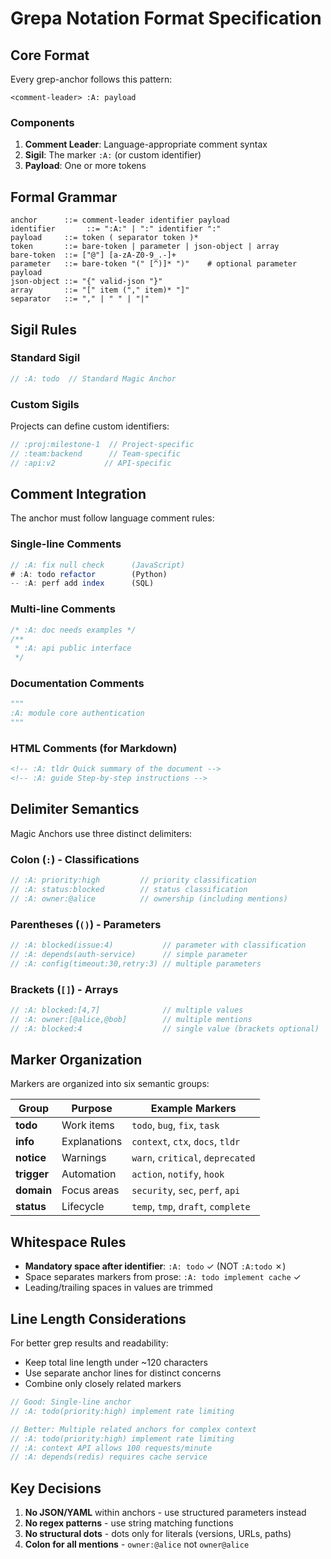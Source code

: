 # Grepa Notation Format Specification
<!-- :A: tldr Formal specification for Magic Anchor notation format -->
<!-- :A: notation Technical format specification and grammar rules -->

## Core Format

Every grep-anchor follows this pattern:

```text
<comment-leader> :A: payload
```

### Components

1. **Comment Leader**: Language-appropriate comment syntax
2. **Sigil**: The marker `:A:` (or custom identifier)
3. **Payload**: One or more tokens

## Formal Grammar

```ebnf
anchor      ::= comment-leader identifier payload
identifier       ::= ":A:" | ":" identifier ":"
payload     ::= token ( separator token )*
token       ::= bare-token | parameter | json-object | array
bare-token  ::= ["@"] [a-zA-Z0-9_.-]+
parameter   ::= bare-token "(" [^)]* ")"    # optional parameter payload
json-object ::= "{" valid-json "}"
array       ::= "[" item ("," item)* "]"
separator   ::= "," | " " | "|"
```

## Sigil Rules

### Standard Sigil
```javascript
// :A: todo  // Standard Magic Anchor
```

### Custom Sigils
Projects can define custom identifiers:
```javascript
// :proj:milestone-1  // Project-specific
// :team:backend      // Team-specific
// :api:v2           // API-specific
```

## Comment Integration

The anchor must follow language comment rules:

### Single-line Comments
```javascript
// :A: fix null check      (JavaScript)
# :A: todo refactor        (Python)
-- :A: perf add index      (SQL)
```

### Multi-line Comments
```javascript
/* :A: doc needs examples */
/**
 * :A: api public interface
 */
```

### Documentation Comments
```python
"""
:A: module core authentication
"""  
```

### HTML Comments (for Markdown)
```markdown
<!-- :A: tldr Quick summary of the document -->
<!-- :A: guide Step-by-step instructions -->
```

## Delimiter Semantics

Magic Anchors use three distinct delimiters:

### Colon (`:`) - Classifications
```javascript
// :A: priority:high         // priority classification
// :A: status:blocked        // status classification  
// :A: owner:@alice          // ownership (including mentions)
```

### Parentheses (`()`) - Parameters
```javascript
// :A: blocked(issue:4)           // parameter with classification
// :A: depends(auth-service)      // simple parameter
// :A: config(timeout:30,retry:3) // multiple parameters
```

### Brackets (`[]`) - Arrays
```javascript
// :A: blocked:[4,7]              // multiple values
// :A: owner:[@alice,@bob]        // multiple mentions
// :A: blocked:4                  // single value (brackets optional)
```

## Marker Organization

Markers are organized into six semantic groups:

| Group | Purpose | Example Markers |
|-------|---------|----------------|
| **todo** | Work items | `todo`, `bug`, `fix`, `task` |
| **info** | Explanations | `context`, `ctx`, `docs`, `tldr` |
| **notice** | Warnings | `warn`, `critical`, `deprecated` |
| **trigger** | Automation | `action`, `notify`, `hook` |
| **domain** | Focus areas | `security`, `sec`, `perf`, `api` |
| **status** | Lifecycle | `temp`, `tmp`, `draft`, `complete` |

## Whitespace Rules

- **Mandatory space after identifier**: `:A: todo` ✓ (NOT `:A:todo` ✗)
- Space separates markers from prose: `:A: todo implement cache` ✓
- Leading/trailing spaces in values are trimmed

## Line Length Considerations

For better grep results and readability:
- Keep total line length under ~120 characters
- Use separate anchor lines for distinct concerns
- Combine only closely related markers

```javascript
// Good: Single-line anchor
// :A: todo(priority:high) implement rate limiting

// Better: Multiple related anchors for complex context
// :A: todo(priority:high) implement rate limiting
// :A: context API allows 100 requests/minute  
// :A: depends(redis) requires cache service
```

## Key Decisions

1. **No JSON/YAML** within anchors - use structured parameters instead
2. **No regex patterns** - use string matching functions
3. **No structural dots** - dots only for literals (versions, URLs, paths)
4. **Colon for all mentions** - `owner:@alice` not `owner@alice`